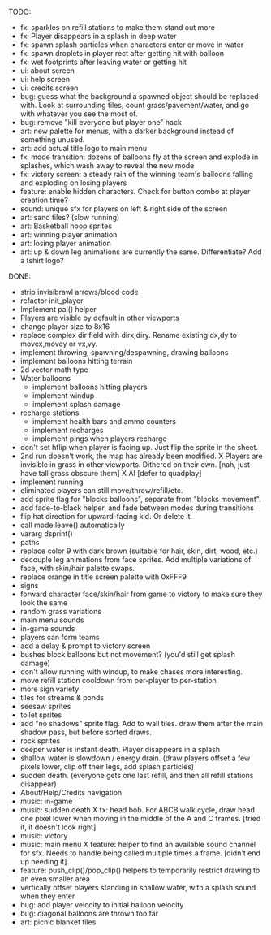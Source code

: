 TODO:
- fx: sparkles on refill stations to make them stand out more
- fx: Player disappears in a splash in deep water
- fx: spawn splash particles when characters enter or move in water
- fx: spawn droplets in player rect after getting hit with balloon
- fx: wet footprints after leaving water or getting hit
- ui: about screen
- ui: help screen
- ui: credits screen
- bug: guess what the background a spawned object should be replaced with. Look at surrounding tiles, count grass/pavement/water, and go with whatever you see the most of.
- bug: remove "kill everyone but player one" hack
- art: new palette for menus, with a darker background instead of something unused.
- art: add actual title logo to main menu
- fx: mode transition: dozens of balloons fly at the screen and explode in splashes, which wash away to reveal the new mode
- fx: victory screen: a steady rain of the winning team's balloons falling and exploding on losing players
- feature: enable hidden characters. Check for button combo at player creation time?
- sound: unique sfx for players on left & right side of the screen
- art: sand tiles? (slow running)
- art: Basketball hoop sprites
- art: winning player animation
- art: losing player animation
- art: up & down leg animations are currently the same. Differentiate? Add a tshirt logo?
  
DONE:
* strip invisibrawl arrows/blood code
* refactor init_player
* Implement pal() helper
* Players are visible by default in other viewports
* change player size to 8x16
* replace complex dir field with dirx,diry. Rename existing dx,dy to movex,movey or vx,vy.
* implement throwing, spawning/despawning, drawing balloons
* implement balloons hitting terrain
* 2d vector math type
* Water balloons
  * implement balloons hitting players
  * implement windup
  * implement splash damage
* recharge stations
  * implement health bars and ammo counters
  * implement recharges
  * implement pings when players recharge
* don't set hflip when player is facing up. Just flip the sprite in the sheet.
* 2nd run doesn't work, the map has already been modified.
X Players are invisible in grass in other viewports. Dithered on their own. [nah, just have tall grass obscure them]
X AI [defer to quadplay]
* implement running
* eliminated players can still move/throw/refill/etc.
* add sprite flag for "blocks balloons", separate from "blocks movement".
* add fade-to-black helper, and fade between modes during transitions
* flip hat direction for upward-facing kid. Or delete it.
* call mode:leave() automatically
* vararg dsprint()
* paths
* replace color 9 with dark brown (suitable for hair, skin, dirt, wood, etc.)
* decouple leg animations from face sprites. Add multiple variations of face, with skin/hair palette swaps.
* replace orange in title screen palette with 0xFFF9
* signs
* forward character face/skin/hair from game to victory to make sure they look the same
* random grass variations
* main menu sounds
* in-game sounds
* players can form teams
* add a delay & prompt to victory screen
* bushes block balloons but not movement? (you'd still get splash damage)
* don't allow running with windup, to make chases more interesting.
* move refill station cooldown from per-player to per-station
* more sign variety
* tiles for streams & ponds
* seesaw sprites
* toilet sprites
* add "no shadows" sprite flag. Add to wall tiles. draw them after the main shadow pass, but before sorted draws.
* rock sprites
* deeper water is instant death. Player disappears in a splash
* shallow water is slowdown / energy drain. (draw players offset a few pixels lower, clip off their legs, add splash particles)
* sudden death. (everyone gets one last refill, and then all refill stations disappear)
* About/Help/Credits navigation
* music: in-game
* music: sudden death
X fx: head bob. For ABCB walk cycle, draw head one pixel lower when moving in the middle of the A and C frames. [tried it, it doesn't look right]
* music: victory
* music: main menu
X feature: helper to find an available sound channel for sfx. Needs to handle being called multiple times a frame. [didn't end up needing it]
* feature: push_clip()/pop_clip() helpers to temporarily restrict drawing to an even smaller area
* vertically offset players standing in shallow water, with a splash sound when they enter
* bug: add player velocity to initial balloon velocity
* bug: diagonal balloons are thrown too far
* art: picnic blanket tiles
